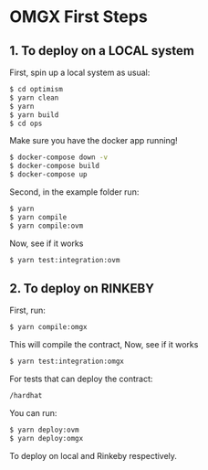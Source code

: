 # OMGX First Steps

## 1. To deploy on a LOCAL system

First, spin up a local system as usual:

```bash
$ cd optimism
$ yarn clean
$ yarn
$ yarn build
$ cd ops
```
Make sure you have the docker app running!

```bash
$ docker-compose down -v
$ docker-compose build
$ docker-compose up
```

Second, in the example folder run:

```bash
$ yarn
$ yarn compile
$ yarn compile:ovm
```

Now, see if it works

```bash
$ yarn test:integration:ovm
```

## 2. To deploy on RINKEBY

First, run:

```bash
$ yarn compile:omgx
```

This will compile the contract, Now, see if it works

```bash
$ yarn test:integration:omgx
```

For tests that can deploy the contract:
```bash
/hardhat
```
You can run:
```bash
$ yarn deploy:ovm
$ yarn deploy:omgx
```
To deploy on local and Rinkeby respectively.